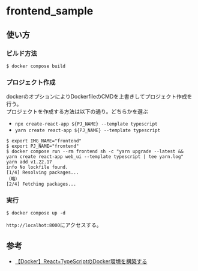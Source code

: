 # frontend_sample

## 使い方

### ビルド方法

```console
$ docker compose build
```

### プロジェクト作成

dockerのオプションによりDockerfileのCMDを上書きしてプロジェクト作成を行う。  
プロジェクトを作成する方法は以下の通り。どちらかを選ぶ

- `npx create-react-app ${PJ_NAME} --template typescript`
- `yarn create react-app ${PJ_NAME} --template typescript`

```console
$ export IMG_NAME="frontend"
$ export PJ_NAME="frontend"
$ docker compose run --rm frontend sh -c "yarn upgrade --latest && yarn create react-app web_ui --template typescript | tee yarn.log"
yarn add v1.22.17
info No lockfile found.
[1/4] Resolving packages...
（略）
[2/4] Fetching packages...
```

### 実行

```console
$ docker compose up -d
```

`http://localhot:8000`にアクセスする。

## 参考

- [【Docker】React+TypeScriptのDocker環境を構築する](https://zenn.dev/wakkunn/articles/2fa2943d1fc58f)
